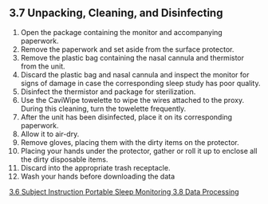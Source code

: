 ## 3.7 Unpacking, Cleaning, and Disinfecting

1. Open the package containing the monitor and accompanying paperwork.
2. Remove the paperwork and set aside from the surface protector.
3. Remove the plastic bag containing the nasal cannula and thermistor from the unit.
4. Discard the plastic bag and nasal cannula and inspect the monitor for signs of damage in case the corresponding sleep study has poor quality.
5. Disinfect the thermistor and package for sterilization.
6. Use the CaviWipe towelette to wipe the wires attached to the proxy.  During this cleaning, turn the towelette frequently.
7. After the unit has been disinfected, place it on its corresponding paperwork.
8. Allow it to air-dry.
9. Remove gloves, placing them with the dirty items on the protector.
10. Placing your hands under the protector, gather or roll it up to enclose all the dirty disposable items.
11. Discard into the appropriate trash receptacle.
12. Wash your hands before downloading the data


<div class="center">
<div class="btn-group">
  <a href=":pages_path:/manuals/portable-sleep-monitoring/3-06-preparing-study.md" class="btn btn-default">
    <span class="glyphicon glyphicon-chevron-left"></span>
    3.6 Subject Instruction
  </a>

  <a href=":pages_path:/manuals/portable-sleep-monitoring" class="btn btn-default">
    <span class="glyphicon glyphicon-chevron-up"></span>
    Portable Sleep Monitoring
  </a>

  <a href=":pages_path:/manuals/portable-sleep-monitoring/3-08-00-data-processing.md" class="btn btn-success">
    3.8 Data Processing
    <span class="glyphicon glyphicon-chevron-right"></span>
  </a>
</div>
</div>
